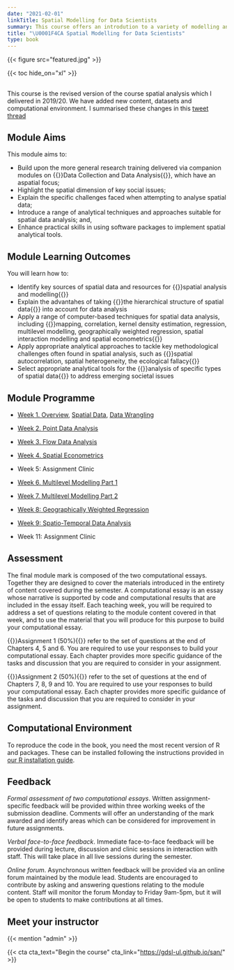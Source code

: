 ```yaml
---
date: "2021-02-01"
linkTitle: Spatial Modelling for Data Scientists
summary: This course offers an introdution to a variety of modelling and analitycal approaches to spatial data using R. 
title: "\U0001F4CA Spatial Modelling for Data Scientists"
type: book
---
```


{{< figure src="featured.jpg" >}}

{{< toc hide_on="xl" >}}

## 

This course is the revised version of the course spatial analysis which I delivered in 2019/20. We have added new content, datasets and computational environment. I summarised these changes in this [tweet thread](https://twitter.com/Fcorowe/status/1359431795121479681?s=20)

## Module Aims

This module aims to:

- Build upon the more general research training delivered via companion modules on {{<hl>}}Data Collection and Data Analysis{{</hl>}}, which have an aspatial focus;
- Highlight the spatial dimension of key social issues;
- Explain the specific challenges faced when attempting to analyse spatial data;
- Introduce a range of analytical techniques and approaches suitable for spatial data analysis; and,
- Enhance practical skills in using software packages to implement spatial analytical tools.

## Module Learning Outcomes

You will learn how to:

- Identify key sources of spatial data and resources for {{<hl>}}spatial analysis and modelling{{</hl>}}
- Explain the advantahes of taking {{<hl>}}the hierarchical structure of spatial data{{</hl>}} into account for data analysis
- Apply a range of computer-based techniques for spatial data analysis, including {{<hl>}}mapping, correlation, kernel density estimation, regression, multilevel modelling, geographically weighted regression, spatial interaction modelling and spatial econometrics{{</hl>}}
- Apply appropriate analytical approaches to tackle key methodological challenges often found in spatial analysis, such as {{<hl>}}spatial autocorrelation, spatial heterogeneity, the ecological fallacy{{</hl>}} 
- Select appropriate analytical tools for the {{<hl>}}analysis of specific types of spatial data{{</hl>}} to address emerging societal issues

## Module Programme

* [Week 1. Overview](https://gdsl-ul.github.io/san/overview.html#learning-outcomes), [Spatial Data](https://gdsl-ul.github.io/san/spatial-data.html), [Data Wrangling](https://gdsl-ul.github.io/san/data-wrangling.html)

* [Week 2. Point Data Analysis](https://gdsl-ul.github.io/san/points.html)

* [Week 3. Flow Data Analysis](https://gdsl-ul.github.io/san/flows.html)

* [Week 4. Spatial Econometrics](https://gdsl-ul.github.io/san/spatial-econometrics.html)

* Week 5: Assignment Clinic

* [Week 6. Multilevel Modelling Part 1](https://gdsl-ul.github.io/san/multilevel-modelling-part-1.html)
    
* [Week 7. Multilevel Modelling Part 2](https://gdsl-ul.github.io/san/multilevel-models-pt-ii.html)

* [Week 8: Geographically Weighted Regression](https://gdsl-ul.github.io/san/geographically-weighted-regression.html)

* [Week 9: Spatio-Temporal Data Analysis](https://gdsl-ul.github.io/san/spatio-temporal-analysis.html)

* Week 11: Assignment Clinic


## Assessment

The final module mark is composed of the two computational essays. Together they are designed to cover the materials introduced in the entirety of content covered during the semester. A computational essay is an essay whose narrative is supported by code and computational results that are included in the essay itself. Each teaching week, you will be required to address a set of questions relating to the module content covered in that week, and to use the material that you will produce for this purpose to build your computational essay.

{{<hl>}}Assignment 1 (50%){{</hl>}} refer to the set of questions at the end of Chapters 4, 5 and 6. You are required to use your responses to build your computational essay. Each chapter provides more specific guidance of the tasks and discussion that you are required to consider in your assignment.

{{<hl>}}Assignment 2 (50%){{</hl>}} refer to the set of questions at the end of Chapters 7, 8, 9 and 10. You are required to use your responses to build your computational essay. Each chapter provides more specific guidance of the tasks and discussion that you are required to consider in your assignment.


## Computational Environment

To reproduce the code in the book, you need the most recent version of R and packages. These can be installed following the instructions provided in [our R installation guide](https://gdsl-ul.github.io/r_install/).

## Feedback

*Formal assessment of two computational essays*. Written assignment-specific feedback will be provided within three working weeks of the submission deadline. Comments will offer an understanding of the mark awarded and identify areas which can be considered for improvement in future assignments.

*Verbal face-to-face feedback*. Immediate face-to-face feedback will be provided during lecture, discussion and clinic sessions in interaction with staff. This will take place in all live sessions during the semester.

*Online forum*. Asynchronous written feedback will be provided via an online forum maintained by the module lead. Students are encouraged to contribute by asking and answering questions relating to the module content. Staff will monitor the forum Monday to Friday 9am-5pm, but it will be open to students to make contributions at all times.

## Meet your instructor

{{< mention "admin" >}}

{{< cta cta_text="Begin the course" cta_link="https://gdsl-ul.github.io/san/" >}}
